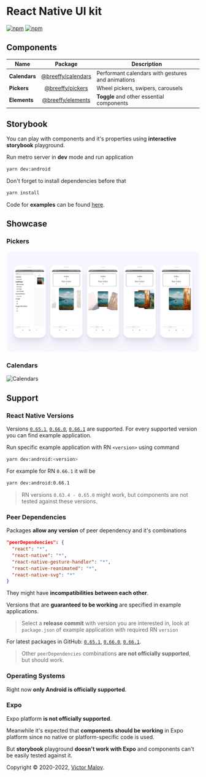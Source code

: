 # React Native UI kit

[![npm](https://img.shields.io/github/license/breeffy/react-native-calendar?color=green&style=flat-square)](https://github.com/breeffy/react-native-calendar/blob/main/LICENSE) [![npm](https://img.shields.io/badge/types-Typescript-blue?style=flat-square)](https://www.npmjs.com/package/@gorhom/bottom-sheet)

## Components

| Name          |                                Package                                 | Description                                       |
| ------------- | :--------------------------------------------------------------------: | ------------------------------------------------- |
| **Calendars** | [@breeffy/calendars](https://www.npmjs.com/package/@breeffy/calendars) | Performant calendars with gestures and animations |
| **Pickers**   |   [@breeffy/pickers](https://www.npmjs.com/package/@breeffy/pickers)   | Wheel pickers, swipers, carousels                 |
| **Elements**  |  [@breeffy/elements](https://www.npmjs.com/package/@breeffy/elements)  | **Toggle** and other essential components         |

## Storybook

You can play with components and it's properties using **interactive storybook** playground.

Run metro server in **dev** mode and run application

```bash
yarn dev:android
```

Don't forget to install dependencies before that

```bash
yarn install
```

Code for **examples** can be found [here](https://github.com/breeffy/react-native-monorepo/tree/main/packages/example-app/src/stories).

## Showcase

### Pickers

![Card Pickers](./previews/cardpickers.png)

### Calendars

![Calendars](./previews/calendars.gif)

## Support

### React Native Versions

Versions [`0.65.1`](https://github.com/breeffy/react-native-monorepo/tree/main/packages/mobile-0.65.1), [`0.66.0`](https://github.com/breeffy/react-native-monorepo/tree/main/packages/mobile-0.66.0), [`0.66.1`](https://github.com/breeffy/react-native-monorepo/tree/main/packages/mobile-0.66.1) are supported. For every supported version you can find example application.

Run specific example application with RN `<version>` using command

```bash
yarn dev:android:<version>
```

For example for RN `0.66.1` it will be

```bash
yarn dev:android:0.66.1
```

> RN versions `0.63.4 - 0.65.0` might work, but components are not tested against these versions.

### Peer Dependencies

Packages **allow any version** of peer dependency and it's combinations

```json
"peerDependencies": {
  "react": "*",
  "react-native": "*",
  "react-native-gesture-handler": "*",
  "react-native-reanimated": "*",
  "react-native-svg": "*"
}
```

They might have **incompatibilities between each other**.

Versions that are **guaranteed to be working** are specified in example applications.

> Select a **release commit** with version you are interested in, look at `package.json` of example application with required RN `version`

For latest packages in GitHub:
[`0.65.1`](https://github.com/breeffy/react-native-monorepo/blob/main/packages/mobile-0.65.1/package.json#L24),
[`0.66.0`](https://github.com/breeffy/react-native-monorepo/blob/main/packages/mobile-0.66.0/package.json#L24),
[`0.66.1`](https://github.com/breeffy/react-native-monorepo/blob/main/packages/mobile-0.66.1/package.json#L24).

> Other `peerDependencies` combinations **are not officially supported**, but should work.

### Operating Systems

Right now **only Android is officially supported**.

### Expo

Expo platform **is not officially supported**.

Meanwhile it's expected that **components should be working** in Expo platform since no native or platform-specific code is used.

But **storybook** playground **doesn't work with Expo** and components can't be easily tested against it.

Copyright © 2020-2022, [Victor Malov](https://github.com/likern).
